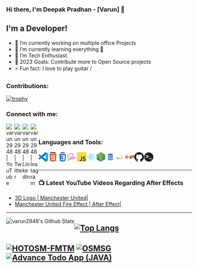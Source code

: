 ### Hi there, I'm Deepak Pradhan - [Varun] 👋

## I'm a Developer!
- 🔭 I’m currently working on multiple office Projects
- 🌱 I’m currently learning everything 🤣
- 👯 I’m Tech Enthusiast.
- 🥅 2023 Goals: Contribute more to Open Source projects
- ⚡ Fun fact: I love to play guitar / 

### Contributions:
[![trophy](https://github-profile-trophy.vercel.app/?username=varun2948)](https://github.com/ryo-ma/github-profile-trophy)


### Connect with me:

[<img align="left" alt="varun2948 | YouTube" width="22px" src="https://cdn.jsdelivr.net/npm/simple-icons@v3/icons/youtube.svg" />][youtube]
[<img align="left" alt="varun2948 | Twitter" width="22px" src="https://cdn.jsdelivr.net/npm/simple-icons@v3/icons/twitter.svg" />][twitter]
[<img align="left" alt="varun2948 | LinkedIn" width="22px" src="https://cdn.jsdelivr.net/npm/simple-icons@v3/icons/linkedin.svg" />][linkedin]
[<img align="left" alt="varun2948 | Instagram" width="22px" src="https://cdn.jsdelivr.net/npm/simple-icons@v3/icons/instagram.svg" />][instagram]

<br />

### Languages and Tools:

<img align="left" alt="Visual Studio Code" width="26px" src="https://raw.githubusercontent.com/github/explore/80688e429a7d4ef2fca1e82350fe8e3517d3494d/topics/visual-studio-code/visual-studio-code.png" />
<img align="left" alt="HTML5" width="26px" src="https://raw.githubusercontent.com/github/explore/80688e429a7d4ef2fca1e82350fe8e3517d3494d/topics/html/html.png" />
<img align="left" alt="CSS3" width="26px" src="https://raw.githubusercontent.com/github/explore/80688e429a7d4ef2fca1e82350fe8e3517d3494d/topics/css/css.png" />
<img align="left" alt="Sass" width="26px" src="https://raw.githubusercontent.com/github/explore/80688e429a7d4ef2fca1e82350fe8e3517d3494d/topics/sass/sass.png" />
<img align="left" alt="JavaScript" width="26px" src="https://raw.githubusercontent.com/github/explore/80688e429a7d4ef2fca1e82350fe8e3517d3494d/topics/javascript/javascript.png" />
<img align="left" alt="React" width="26px" src="https://raw.githubusercontent.com/github/explore/80688e429a7d4ef2fca1e82350fe8e3517d3494d/topics/react/react.png" />
<img align="left" alt="Node.js" width="26px" src="https://raw.githubusercontent.com/github/explore/80688e429a7d4ef2fca1e82350fe8e3517d3494d/topics/nodejs/nodejs.png" />
<img align="left" alt="SQL" width="26px" src="https://raw.githubusercontent.com/github/explore/80688e429a7d4ef2fca1e82350fe8e3517d3494d/topics/sql/sql.png" />
<img align="left" alt="MySQL" width="26px" src="https://raw.githubusercontent.com/github/explore/80688e429a7d4ef2fca1e82350fe8e3517d3494d/topics/mysql/mysql.png" />
<img align="left" alt="Git" width="26px" src="https://raw.githubusercontent.com/github/explore/80688e429a7d4ef2fca1e82350fe8e3517d3494d/topics/git/git.png" />
<img align="left" alt="GitHub" width="26px" src="https://raw.githubusercontent.com/github/explore/78df643247d429f6cc873026c0622819ad797942/topics/github/github.png" />
<img align="left" alt="HTML5" width="26px" src="https://raw.githubusercontent.com/github/explore/80688e429a7d4ef2fca1e82350fe8e3517d3494d/topics/terminal/terminal.png" />
<br/>
<br/>

---

### 📺 Latest YouTube Videos Regarding After Effects
<!-- YOUTUBE:START -->
- [3D Logo | Manchester United|](https://www.youtube.com/watch?v=llYwOymIxsw)
- [Manchester United Fire Effect | After Effect|](https://www.youtube.com/watch?v=gc4KhDhj7_Y)

<!-- YOUTUBE:END -->

---

<img align="left" alt="varun2948's Github Stats" src="https://github-readme-stats.vercel.app/api?username=varun2948&show_icons=true&hide_border=true" />

[![Top Langs](https://github-readme-stats.vercel.app/api/top-langs/?username=varun2948)](https://github.com/varun2948/react-slingshot)
---
[![HOTOSM-FMTM](https://github-readme-stats.vercel.app/api/pin/?username=hotosm&repo=fmtm)](https://github.com/hotosm/fmtm)
[![OSMSG](https://github-readme-stats.vercel.app/api/pin/?username=kshitijrajsharma&repo=OSMSG)](https://github.com/kshitijrajsharma/OSMSG)
[![Advance Todo App (JAVA)](https://github-readme-stats.vercel.app/api/pin/?username=varun2948&repo=DMA)](https://github.com/varun2948/DMA)
---
[workingon]: https://fmtm.hotosm.org
[twitter]: https://twitter.com/VrTheVarun
[youtube]: https://www.youtube.com/channel/UCmnyOPFUIptn-ujOMWy3vuA?view_as=subscriber
[instagram]: https://www.instagram.com/varun_satan/
[linkedin]: https://www.linkedin.com/in/deepak-pradhan-484955115/
